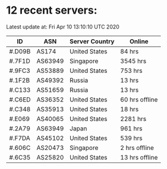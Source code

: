 # 12 recent servers:

Latest update at: Fri Apr 10 13:10:10 UTC 2020

| ID | ASN | Server Country | Online |
| -- | --- | -------------- | ------ |
| #.D09B | AS174 | United States | 84 hrs |
| #.7F1D | AS63949 | Singapore | 3545 hrs |
| #.9FC3 | AS53889 | United States | 753 hrs |
| #.1F2B | AS49392 | Russia | 13 hrs |
| #.C133 | AS51659 | Russia | 13 hrs |
| #.C6ED | AS36352 | United States | 60 hrs offline |
| #.C348 | AS35913 | United States | 18 hrs |
| #.E069 | AS40065 | United States | 2281 hrs |
| #.2A79 | AS63949 | Japan | 961 hrs |
| #.F7DA | AS45102 | United States | 539 hrs |
| #.606C | AS20473 | Singapore | 2 hrs offline |
| #.6C35 | AS25820 | United States | 13 hrs offline |


